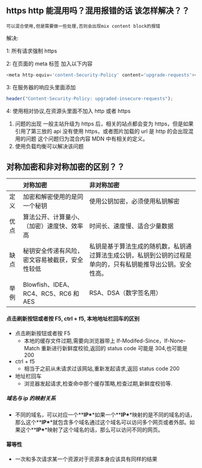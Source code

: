 ## https http 能混用吗？混用报错的话 该怎样解决？？

    可以混合使用,但是需要做一些处理,否则会出现mix content block的报错

解决:

1: 所有请求强制 https

2: 在页面的 meta 标签 加入以下内容

```js
<meta http-equiv='content-Security-Policy' content='upgrade-requests'></meta>
```

3: 在服务器的响应头里面添加

```js
header("Content-Security-Policy: upgraded-insecure-requests");
```

4: 使用相对协议,在资源头里面不加入 http 或者 https

1. 问题的出现
   一般主站升级为 https 后，相关的站点都会变为 https，但是如果引用了第三放的 api 没有使用 https，或者图片加载的 url 是 http 的会出现混用的问题 这个问题归为混合内容 MDN 中有相关的定义。
2. 使用负载均衡可以解决该问题

## 对称加密和非对称加密的区别？？

|      | 对称加密                                       | 非对称加密                                                                                                   |
| :--- | :--------------------------------------------- | :----------------------------------------------------------------------------------------------------------- |
| 定义 | 加密和解密使用的是同一个秘钥                   | 使用公钥加密，必须使用私钥解密                                                                               |
| 优点 | 算法公开、计算量小、（加密）速度快、效率高     | 时间长、速度慢、适合少量数据                                                                                 |
| 缺点 | 秘钥安全传递有风险，密文容易被截获，安全性较低 | 私钥是基于算法生成的随机数，私钥通过算法生成公钥，私钥到公钥的过程是单向的，只有私钥能推导出公钥。安全性高。 |
| 举例 | Blowfish、IDEA、RC4、RC5、RC6 和 AES           | RSA、DSA（数字签名用）                                                                                       |

#### 点击刷新按钮或者按 F5, ctrl + f5, 本地地址栏回车的区别

- 点击刷新按钮或者按 F5
  - 本地的缓存文件过期,需要向浏览器带上 If-Modifed-Since，If-None-Match 重新进行新鲜度校验,返回的 status code 可能是 304,也可能是 200
- ctrl + f5
  - 相当于之前从未请求过该网站,重新发起请求,返回 status code 200
- 地址栏回车
  - 浏览器发起请求,检查命中那个缓存策略,检查过期,新鲜度校验等.

##### 域名与 ip 的映射关系

- 不同的域名，可以对应一个\*\***IP\***\*如果一个\*\***IP\***\*映射的是不同的域名的话，那么这个\*\***IP\***\*就包含多个域名通过这个域名可以访问多个网页或者外部。如果这个\*\***IP\***\*映射了这个域名的话，那么可以访问不同的网页。

#### 幂等性

- 一次和多次请求某一个资源对于资源本身应该具有同样的结果
